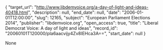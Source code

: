 {
  "target_url": "http://www.libdemvoice.org/a-day-of-light-and-ideas-40418.html", 
  "description": null, 
  "end_date": null, 
  "date": "2006-01-01T12:00:00", 
  "slug": 12165, 
  "subject": "European Parliament Elections 2014", 
  "publisher": "libdemvoice.org", 
  "open_access": true, 
  "title": "Liberal Democrat Voice: A day of light and ideas", 
  "record_id": "20060101T120000/pla6aacvijy4Zv8IEHca3A==", 
  "start_date": null
}

None